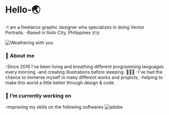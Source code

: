# Hello-🌏 

-I am a freelance graphic designer who specializes in doing Vector Portraits.
-Based in Iloilo City, Philippines  🇵🇭 

![Weathering with you](https://media1.tenor.com/images/bcb760ae97dc97e7d6855fe2694e345f/tenor.gif)

### 🤏 About me
-Since 2016 I've been living and breathing different programming languages every morning 
-and creating illustrations before sleeping. 
🤯🤯🤯
-I've had the chance to immerse myself in many different works and projects, 
-helping to make this world a little better through design & code.

### 🔭 I’m currently working on 
-improving my skills on the following softwares
![adobe](https://scontent.fceb2-1.fna.fbcdn.net/v/t1.15752-9/122725457_348828449682252_4328519468293774617_n.png?_nc_cat=109&ccb=2&_nc_sid=ae9488&_nc_eui2=AeGDem7Z0WIl3fg2-YE4SNkObumCbqIF_Wlu6YJuogX9aVdBsmUwvaQl6cpQjgO3I1e-ftPTq3IAr7e8LARM0_qd&_nc_ohc=3vBWIGLM644AX91hKvb&_nc_ht=scontent.fceb2-1.fna&oh=97367bfd756c40a8cf5281f7b73847f2&oe=5FBCDE30)



<!--
**ayrrajane/ayrrajane** is a ✨ _special_ ✨ repository because its `README.md` (this file) appears on your GitHub profile.

Here are some ideas to get you started:

- 🔭 I’m currently working on ...
- 🌱 I’m currently learning ...
- 👯 I’m looking to collaborate on ...
- 🤔 I’m looking for help with ...
- 💬 Ask me about ...
- 📫 How to reach me: ...
- 😄 Pronouns: ...
- ⚡ Fun fact: ...
-->
